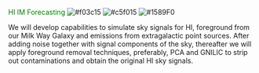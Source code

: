 <span style="color: green;"> HI IM Forecasting </span>  ![#f03c15](https://placehold.it/15/f03c15/000000?text=+) ![#c5f015](https://placehold.it/15/c5f015/000000?text=+) ![#1589F0](https://placehold.it/15/1589F0/000000?text=+) 

We will develop capabilities to simulate sky signals for HI, foreground from our Milk Way Galaxy and emissions from extragalactic point sources. After adding noise together with signal components of the sky, 
thereafter we will apply foreground removal techniques, preferably, PCA and GNILIC to strip out contaminations and obtain the original HI sky signals.
